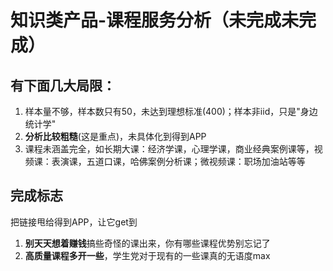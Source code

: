 # 知识类产品-课程服务分析（未完成未完成）

## 有下面几大局限：
1. 样本量不够，样本数只有50，未达到理想标准(400)；样本非iid，只是"身边统计学"
2. **分析比较粗糙**(这是重点)，未具体化到得到APP
3. 课程未涵盖完全，如长期大课：经济学课，心理学课，商业经典案例课等，视频课：表演课，五道口课，哈佛案例分析课；微视频课：职场加油站等等

## 完成标志
把链接甩给得到APP，让它get到
1. **别天天想着赚钱**搞些奇怪的课出来，你有哪些课程优势别忘记了
2. **高质量课程多开一些**，学生党对于现有的一些课真的无语度max
